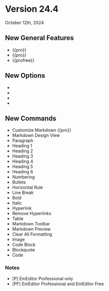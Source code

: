 # Version 24.4

October 12th, 2024

## New General Features

-  {{pro}}
-  {{pro}}
-  {{profree}}

## New Options

- 
- 
- 
- 

## New Commands

- Customize Markdown {{pro}}
- Markdown Design View
- Paragraph
- Heading 1
- Heading 2
- Heading 3
- Heading 4
- Heading 5
- Heading 6
- Numbering
- Bullets
- Horizontal Rule
- Line Break
- Bold
- Italic
- Hyperlink
- Remove Hyperlinks
- Table
- Markdown Toolbar
- Markdown Preview
- Clear All Formatting
- Image
- Code Block
- Blockquote
- Code

### Notes

- \[P\] EmEditor Professional only
- \[PF\] EmEditor Professional and EmEditor Free
